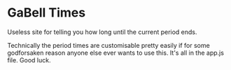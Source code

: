 # GaBell Times
Useless site for telling you how long until the current period ends.

Technically the period times are customisable pretty easily if for some godforsaken reason anyone else ever wants to use this. It's all in the app.js file. Good luck.
